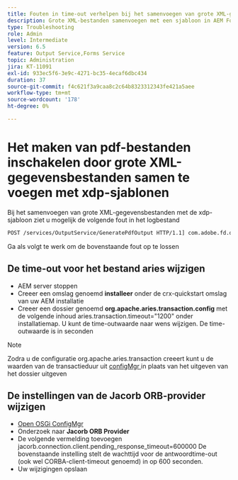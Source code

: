 ```yaml
---
title: Fouten in time-out verhelpen bij het samenvoegen van grote XML-gegevensbestanden met de XDP-sjabloon
description: Grote XML-bestanden samenvoegen met een sjabloon in AEM Forms
type: Troubleshooting
role: Admin
level: Intermediate
version: 6.5
feature: Output Service,Forms Service
topic: Administration
jira: KT-11091
exl-id: 933ec5f6-3e9c-4271-bc35-4ecaf6dbc434
duration: 37
source-git-commit: f4c621f3a9caa8c2c64b8323312343fe421a5aee
workflow-type: tm+mt
source-wordcount: '178'
ht-degree: 0%

---
```


# Het maken van pdf-bestanden inschakelen door grote XML-gegevensbestanden samen te voegen met xdp-sjablonen

Bij het samenvoegen van grote XML-gegevensbestanden met de xdp-sjabloon ziet u mogelijk de volgende fout in het logbestand

```txt
POST /services/OutputService/GeneratePdfOutput HTTP/1.1] com.adobe.fd.output.internal.exception.OutputServiceException AEM_OUT_001_003:Unexpected Exception: client timeout reached org.omg.CORBA.TIMEOUT: client timeout reached
```

Ga als volgt te werk om de bovenstaande fout op te lossen

## De time-out voor het bestand aries wijzigen

* AEM server stoppen
* Creeer een omslag genoemd **installeer** onder de crx-quickstart omslag van uw AEM installatie
* Creeer een dossier genoemd **org.apache.aries.transaction.config** met de volgende inhoud
aries.transaction.timeout=&quot;1200&quot;
onder installatiemap. U kunt de time-outwaarde naar wens wijzigen. De time-outwaarde is in seconden

>[!NOTE]
> Zodra u de configuratie org.apache.aries.transaction creeert kunt u de waarden van de transactieduur uit [ configMgr ](http://localhost:4502/system/console/configMgr) in plaats van het uitgeven van het dossier uitgeven


## De instellingen van de Jacorb ORB-provider wijzigen

* [ Open OSGi ConfigMgr ](http://localhost:4502/system/console/configMgr)
* Onderzoek naar **Jacorb ORB Provider**
* De volgende vermelding toevoegen
jacorb.connection.client.pending_response_timeout=600000
De bovenstaande instelling stelt de wachttijd voor de antwoordtime-out (ook wel CORBA-client-timeout genoemd) in op 600 seconden.
* Uw wijzigingen opslaan
